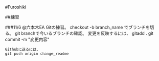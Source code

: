 #Furoshiki

##練習

###11/6 @六本木EA
Gitの練習。
checkout -b branch_name でブランチを切る。
git branchで今いるブランチの確認。
変更を反映するには、
	gitadd .
	git commit -m "変更内容"
	
	Githubに送るには、
	git push origin change_readme
